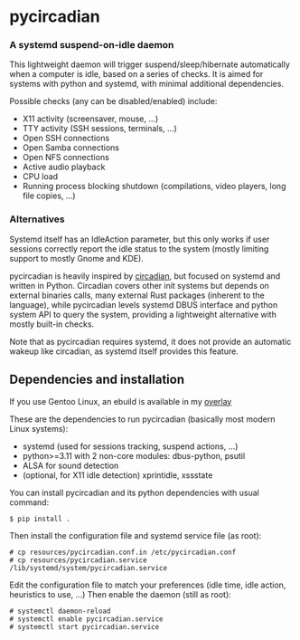 # pycircadian
### A systemd suspend-on-idle daemon

This lightweight daemon will trigger suspend/sleep/hibernate automatically when a computer is idle, based on a series of checks.
It is aimed for systems with python and systemd, with minimal additional dependencies.

Possible checks (any can be disabled/enabled) include:
* X11 activity (screensaver, mouse, …)
* TTY activity (SSH sessions, terminals, …)
* Open SSH connections
* Open Samba connections
* Open NFS connections
* Active audio playback
* CPU load
* Running process blocking shutdown (compilations, video players, long file copies, …)

### Alternatives
Systemd itself has an IdleAction parameter, but this only works if user sessions correctly report the idle status to the system
(mostly limiting support to mostly Gnome and KDE).

pycircadian is heavily inspired by [circadian](https://github.com/mrmekon/circadian), but focused on systemd and written in Python.
Circadian covers other init systems but depends on external binaries calls, many external Rust packages (inherent to the language),
while pycircadian levels systemd DBUS interface and python system API to query the system,
providing a lightweight alternative with mostly built-in checks.

Note that as pycircadian requires systemd, it does not provide an automatic wakeup like circadian, as systemd itself provides this feature.

## Dependencies and installation
If you use Gentoo Linux, an ebuild is available in my [overlay](https://cafarelli.fr/cgi-bin/cgit.cgi/voyageur-overlay/tree/sys-power/pycircadian)

These are the dependencies to run pycircadian (basically most modern Linux systems):
* systemd (used for sessions tracking, suspend actions, ...)
* python>=3.11 with 2 non-core modules: dbus-python, psutil
* ALSA for sound detection
* (optional, for X11 idle detection) xprintidle, xssstate

You can install pycircadian and its python dependencies with usual command:
```
$ pip install .
```

Then install the configuration file and systemd service file (as root):
```
# cp resources/pycircadian.conf.in /etc/pycircadian.conf
# cp resources/pycircadian.service /lib/systemd/system/pycircadian.service
```

Edit the configuration file to match your preferences (idle time, idle action, heuristics to use, …)
Then enable the daemon (still as root):
```
# systemctl daemon-reload
# systemctl enable pycircadian.service
# systemctl start pycircadian.service
```
